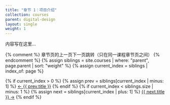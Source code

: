 ```yaml
---
title: "章节 1：项目介绍"
collection: courses
parent: digital-design
layout: single
weight: 1
---
```


内容写在这里...

{% comment %}
章节页的上一页下一页跳转（只在同一课程章节页之间）
{% endcomment %}
{% assign siblings = site.courses | where: "parent", page.parent | sort: "weight" %}
{% assign current_index = siblings | index_of: page %}

<nav class="pagination">
  {% if current_index > 0 %}
    {% assign prev = siblings[current_index | minus: 1] %}
    <a class="prev" href="{{ prev.url }}">&larr; {{ prev.title }}</a>
  {% endif %}
  {% if current_index < siblings.size | minus: 1 %}
    {% assign next = siblings[current_index | plus: 1] %}
    <a class="next" href="{{ next.url }}">{{ next.title }} &rarr;</a>
  {% endif %}
</nav>
